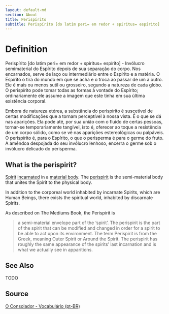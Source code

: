 ```yaml
---
layout: default-md
section: About
title: Perispírito
subtitle: Perispírito [do latim peri= em redor + spiritus= espírito]
---
```


# Definition
Perispírito [do latim peri= em redor + spiritus= espírito] - Invólucro semimaterial do Espírito depois de sua separação do corpo. Nos encarnados, serve de laço ou intermediário entre o Espírito e a matéria. O Espírito o tira do mundo em que se acha e o troca ao passar de um a outro. Ele é mais ou menos sutil ou grosseiro, segundo a natureza de cada globo. O perispírito pode tomar todas as formas à vontade do Espírito; ordinariamente ele assume a imagem que este tinha em sua última existência corporal.

Embora de natureza etérea, a substância do perispírito é suscetível de certas modificações que a tornam perceptível à nossa vista. É o que se dá nas aparições. Ela pode até, por sua união com o fluido de certas pessoas, tornar-se temporariamente tangível, isto é, oferecer ao toque a resistência de um corpo sólido, como se vê nas aparições estereológicas ou palpáveis. O perispírito é, para o Espírito, o que o perisperma é para o germe do fruto. A amêndoa despojada do seu invólucro lenhoso, encerra o germe sob o invólucro delicado do perisperma.

## What is the perispirit?
[Spirit](/about/spirits) [incarnated](/about/incarnation) in a [material body](/about/physical-body). The [perispirit](/about/perispirit) is the semi-material body that unites the Spirit to the physical body.

In addition to the corporeal world inhabited by incarnate Spirits, which are Human Beings, there exists the spiritual world, inhabited by discarnate Spirits.

As described on The Mediums Book, the Perispirit is

> a semi-material envelope part of the ‘spirit’. The perispirit is the part of the spirit that can be modified and changed in order for a spirit to be able to act upon its environment. The term Perispirit is from the Greek, meaning Outer Spirit or Around the Spirit. The perispirit has roughly the same appearance of the spirits’ last incarnation and is what we actually see in apparitions. 

## See Also
TODO

## Source
[O Consolador - Vocabulário (pt-BR)](http://www.oconsolador.com.br/linkfixo/vocabulario/principal.html)
